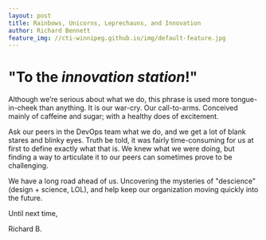 ```yaml
---
layout: post
title: Rainbows, Unicorns, Leprechauns, and Innovation
author: Richard Bennett
feature_img: //cti-winnipeg.github.io/img/default-feature.jpg
---
```


# "To the _innovation station_!"


Although we’re serious about what we do, this phrase is used more tongue-in-cheek than anything.  It is our war-cry.  Our call-to-arms.  Conceived mainly of caffeine and sugar; with a healthy does of excitement.

Ask our peers in the DevOps team what we do, and we get a lot of blank stares and blinky eyes. Truth be told, it was fairly time-consuming for us at first to define exactly what that is. We knew what we were doing, but finding a way to articulate it to our peers can sometimes prove to be challenging. 

We have a long road ahead of us.  Uncovering the mysteries of "descience" (design + science, LOL), and help keep our organization moving quickly into the future.
  
  
Until next time,
  
Richard B.